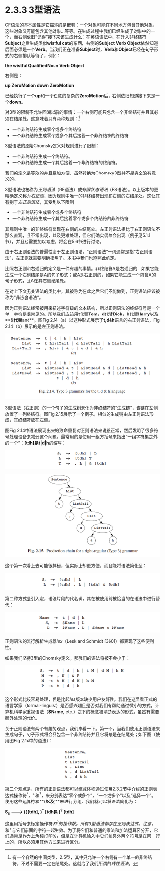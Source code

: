 # 2.3.3 3型语法

CF语法的基本属性是它描述的是嵌套：一个对象可能在不同地方包含其他对象，这些对象又可能包含其他对象...等等。在生成过程中我们已经生成了对象中的一个，而右侧依旧“记得”接下来该生成什么：在英语语法中，在升入非终结符**Subject**之后生成类似**wistful cat**的东西，右侧的**Subject Verb Object**依然知道后面必须是一个**Verb**。当我们正在准备**Subject**时，**Verb**和**Object**已经在句子形式的右侧排队等待了，例如：

**the wistful QualifiedNoun Verb Object**

右侧是：

**up ZeroMotion down ZeroMotion**

已经执行了一个**up**和一个任意的复杂的**ZeroMotion**后，右侧依旧知道接下来是一个**down**。

对3型的限制不允许回溯以前的事情：一个右侧可能只包含一个非终结符并且其必须在结尾处。这意味着只有两种规则：[^1]

- 一个非终结符生成零个或多个终结符
- 一个非终结符生成零个或多个其后接着一个非终结符的终结符

3型语法的原始Chomsky定义对规则进行了限制：

- 一个非终结符生成一个终结符。
- 一个非终结符生成一个其后接着一个非终结符的终结符。

我们的定义是等效的并且更加方便，虽然转换为Chomsky3型并不是完全没有意义的。

3型语法也被称为*正则语法*（RE语法）或*有限状态语法*（FS语法）。以上版本的更精确定义称为*右正则*，因为规则中唯一的非终结符出现在右侧的右结尾处。这让其有别于*左正则语法*，其受到以下限制

- 一个非终结符生成零个或多个终结符
- 一个非终结符生成一个其后接着零个或多个终结符的非终结符

其规则中唯一的非终结符出现在右侧的左结尾处。左正则语法相比于右正则语法不那么直观，且不常出现，以及更难处理，但它们确实偶尔会出现（例子见5.1.1节），并且也需要加以考虑。将会在5.6节进行讨论。

由于右正则语法的普遍性高于左正则语法，“正则语法”一词通常是指“右正则语法”，左正则就需要明确指明了。本书中我们也遵照此约定。

比照右正则和右递归的定义是一件有趣的事情。非终结符A是右递归的，如果它能生成一个右侧结尾是A的句子形式；或A是右正则的，如果它能生成一个包含A的句子形式，且A在其右侧结尾处。

在对上下文无关语法的类比中，其被称为在此之后它们不能做到，正则语法应该被称为“非嵌套语法”。

因为正则语法经常被用来描述字符级的文本结构，所以正则语法的终结符号是一个单一字符是很常见的。所以我们应该用**t**代替**Tom**，**d**代替**Dick**，**h**代替**Harry**以及**&**代替**and**。图Fig 2.14（a）以这种形式展示了**t,d&h**语言的右正则语法，Fig 2.14（b）展示的是左正则语法。

![图1 Fig 2.14](../../img/2.3.3_1-Fig.2.14.png)

3型语法（右正则）的一个句子的生成树退化为非终结符的“生成链”，该链在左侧放置了一列终结符。图Fig 2.15展示了一个例子。相似的生成链由左正则语法形成，其终结符放在左侧。

图Fig 2.14中语法展现出来的致命重复对正则语法来说很正常，然后发明了很多符号处理设备来减弱这个问题。最常用的是使用一组方括号来指出“一组字符集之外的一个”：**[tdh]**是**t|d|h**的缩写：

![图2](../../img/2.3.3_2.png)

![图3 Fig 2.15](../../img/2.3.3_3-Fig.2.15.png)

这个第一次看上去可能很神秘，但实际上却更方便，而且能将语法简化至：

![图4](../../img/2.3.3_4.png)

第二种方式是引入宏，语法片段的代名词，其在被使用前被恰当的在语法中进行替代：

![图5](../../img/2.3.3_5.png)

正则语法的流行解析生成器*lex*（Lesk and Schmidt [360]）都表现了这些便利性。

如果我们坚持3型的Chomsky定义，那我们的语法将被不会小于：

![图6](../../img/2.3.3_6.png)

这个形式比较容易处理，但是比起*les*版本缺少用户友好性。我们在这里看正式的语言学家（formal-linguist）是否感兴趣且是否对我们有帮助通过微小的方式，计算机科学家重视语法（**$Name**, etc.）之下的概念被清楚表达的形式，虽然有需要额外处理的代价。

关于正则语法有两个有趣的观点，我们来看一下。第一个，当我们使用正则语法来生成句子，句子形式将会只包含一个非终结符并且它将总是在结尾处；如下图（使用图Fig 2.14中的语法）：

![图7](../../img/2.3.3_7.png)

第二个观点是，所有的正则语法都可以缩减体积通过使用2.3.2节中介绍的正则表达式操作符<sup>*</sup>，<sup>+</sup>和<sup>?</sup>，来分别表达“零个或多个”，“一个或多个”以及“选择一个”。使用这些运算符和**(**以及**)**来进行分组，我们就可以将语法简化为：

**S<sub>s</sub> ---> (( [tdh], )<sup>*</sup> [tdh]& )<sup>?</sup> [tdh]**

这里用括号来标定操作符<sup>*</sup>和<sup>?</sup>的操作数。所有3型语法都存在正则表达式。注意，<sup>*</sup>和<sup>+</sup>与它们前面的字符一起生效。为了将它们和普通的乘法和加法运算区分开，它们通常是作为上角标打印的，但是在计算机输入中它们和另外两个符号是在同一行上的，所以必须用其他方式来进行区分。

[^1]: 有一个自然的中间类型，2.5型，其中只允许一个右侧有一个单一的非终结符，不过不需要一定在结尾处。这就给了我们所谓的*线性语法*。
